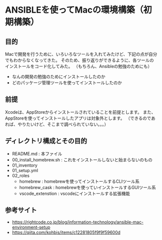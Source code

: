 # ANSIBLEを使ってMacの環境構築（初期構築）

## 目的
Macで開発を行うために、いろいろなツールを入れてみたけど、下記の点が自分でもわからなくなってきた。
そのため、振り返りができるように、各ツールのインストールをコード化してみた。
（もちろん、Ansibleの勉強のためにも）

- なんの開発の勉強のためにインストールしたのか
- どのパッケージ管理ツールを使ってインストールしたのか

## 前提
Xcodeは、AppStoreからインストールされていることを前提とします。
また、AppStoreを使ってインストールしたアプリは対象外とします。
（できるのであれば、やりたいけど、そこまで調べられていない。。。）

## ディレクトリ構成とその目的
- README.md : 本ファイル
- 00_install_homebrew.sh : これをインストールしないと始まらないのもの
- 01_inventory
- 01_setup.yml
- 02_roles
    - homebrew : homebrewを使ってインストールするCLIツール系
    - homebrew_cask : homebrewを使っていインストールするGUIツール系
    - vscode_extenstion : vscodeにインストールする拡張機能


## 参考サイト
- https://rightcode.co.jp/blog/information-technology/ansible-mac-environment-setup
- https://qiita.com/kohbis/items/c12281805f9f9f59600d
